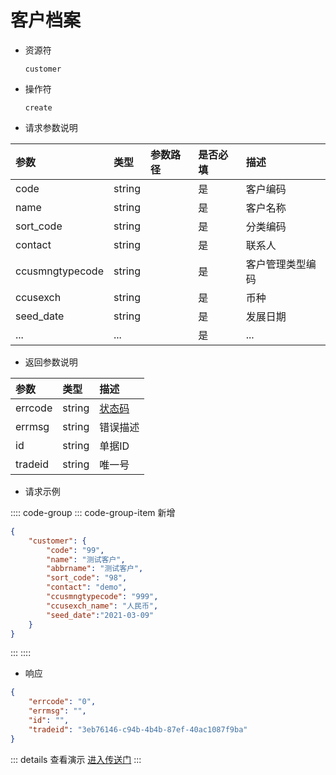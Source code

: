 # 客户档案

- 资源符

  `customer`
  
- 操作符

  `create`

- 请求参数说明

|参数|类型|参数路径|是否必填|描述|
|:-|:-|:-|:-|:-|
|code|string||是|客户编码|
|name|string||是|客户名称|
|sort_code|string||是|分类编码|
|contact|string||是|联系人|
|ccusmngtypecode|string||是|客户管理类型编码|
|ccusexch|string||是|币种|
|seed_date|string||是|发展日期|
|...|...||是|...|

- 返回参数说明

|参数|类型|描述|
|:-|:-|:-|
|errcode|string|[状态码](./../error.md)|
|errmsg|string|错误描述|
|id|string|单据ID|
|tradeid|string|唯一号|

- 请求示例

:::: code-group
::: code-group-item 新增

```json
{
    "customer": {
        "code": "99",
        "name": "测试客户",
        "abbrname": "测试客户",
        "sort_code": "98",
        "contact": "demo",
        "ccusmngtypecode": "999",
        "ccusexch_name": "人民币",
        "seed_date":"2021-03-09"
    }
}
```

:::
::::

- 响应

```json
{
    "errcode": "0",
    "errmsg": "",
    "id": "",
    "tradeid": "3eb76146-c94b-4b4b-87ef-40ac1087f9ba"
}
```

::: details 查看演示
[进入传送门](/images/yonyou/gif/customer.gif)
:::
